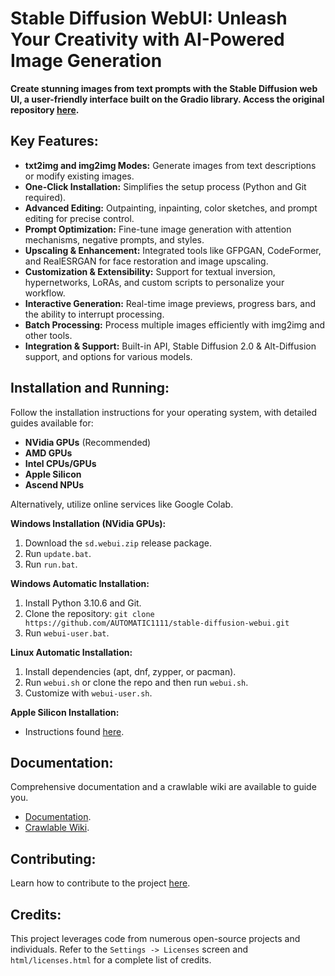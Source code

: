 # Stable Diffusion WebUI: Unleash Your Creativity with AI-Powered Image Generation

**Create stunning images from text prompts with the Stable Diffusion web UI, a user-friendly interface built on the Gradio library. Access the original repository [here](https://github.com/AUTOMATIC1111/stable-diffusion-webui).**

## Key Features:

*   **txt2img and img2img Modes:** Generate images from text descriptions or modify existing images.
*   **One-Click Installation:** Simplifies the setup process (Python and Git required).
*   **Advanced Editing:** Outpainting, inpainting, color sketches, and prompt editing for precise control.
*   **Prompt Optimization:** Fine-tune image generation with attention mechanisms, negative prompts, and styles.
*   **Upscaling & Enhancement:** Integrated tools like GFPGAN, CodeFormer, and RealESRGAN for face restoration and image upscaling.
*   **Customization & Extensibility:** Support for textual inversion, hypernetworks, LoRAs, and custom scripts to personalize your workflow.
*   **Interactive Generation:** Real-time image previews, progress bars, and the ability to interrupt processing.
*   **Batch Processing:** Process multiple images efficiently with img2img and other tools.
*   **Integration & Support:** Built-in API, Stable Diffusion 2.0 & Alt-Diffusion support, and options for various models.

## Installation and Running:

Follow the installation instructions for your operating system, with detailed guides available for:

*   **NVidia GPUs** (Recommended)
*   **AMD GPUs**
*   **Intel CPUs/GPUs**
*   **Apple Silicon**
*   **Ascend NPUs**

Alternatively, utilize online services like Google Colab.

**Windows Installation (NVidia GPUs):**

1.  Download the `sd.webui.zip` release package.
2.  Run `update.bat`.
3.  Run `run.bat`.

**Windows Automatic Installation:**

1.  Install Python 3.10.6 and Git.
2.  Clone the repository: `git clone https://github.com/AUTOMATIC1111/stable-diffusion-webui.git`
3.  Run `webui-user.bat`.

**Linux Automatic Installation:**

1.  Install dependencies (apt, dnf, zypper, or pacman).
2.  Run `webui.sh` or clone the repo and then run `webui.sh`.
3.  Customize with `webui-user.sh`.

**Apple Silicon Installation:**
* Instructions found [here](https://github.com/AUTOMATIC1111/stable-diffusion-webui/wiki/Installation-on-Apple-Silicon).

## Documentation:

Comprehensive documentation and a crawlable wiki are available to guide you.
* [Documentation](https://github.com/AUTOMATIC1111/stable-diffusion-webui/wiki).
* [Crawlable Wiki](https://github-wiki-see.page/m/AUTOMATIC1111/stable-diffusion-webui/wiki).

## Contributing:

Learn how to contribute to the project [here](https://github.com/AUTOMATIC1111/stable-diffusion-webui/wiki/Contributing).

## Credits:

This project leverages code from numerous open-source projects and individuals. Refer to the `Settings -> Licenses` screen and `html/licenses.html` for a complete list of credits.